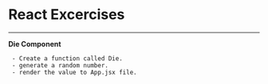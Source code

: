 # React Excercises
---
**Die Component**
```
 - Create a function called Die.
 - generate a random number.
 - render the value to App.jsx file.
```